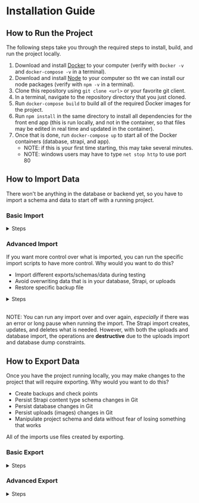 # Installation Guide

## How to Run the Project

The following steps take you through the required steps to install, build, and run the project locally.

1. Download and install [Docker](https://www.docker.com/products/docker-desktop) to your computer (verify with `Docker -v` and `docker-compose -v` in a terminal).
1. Download and install [Node](https://nodejs.org/en/download/) to your computer so tht we can install our node packages (verify with `npm -v` in a terminal).
1. Clone this repository using `git clone <url>` or your favorite git client.
1. In a terminal, navigate to the repository directory that you just cloned.
1. Run `docker-compose build` to build all of the required Docker images for the project.
1. Run `npm install` in the same directory to install all dependencies for the front end app (this is run locally, and not in the container, so that files may be edited in real time and updated in the container).
1. Once that is done, run `docker-compose up` to start all of the Docker containers (database, strapi, and app).
    - NOTE: if this is your first time starting, this may take several minutes.
    - NOTE: windows users may have to type `net stop http` to use port 80

## How to Import Data

There won't be anything in the database or backend yet, so you have to import a schema and data to start off with a running project.

### Basic Import

<details>
<summary>Steps</summary>

1. Verify you have [Node](https://nodejs.org/en/download/) installed with `node -v` in a terminal.
1. Ensure that the project is running successfully (using previous steps) by seeing this in the Strapi Docker container logs. If you do not see this yet, then it is possible the container is still starting up.
    - ```console
      One more thing...
      Create your first administrator 💻 by going to the administration panel at:
      ┌─────────────────────────────┐
      │ http://localhost:1337/admin │
      └─────────────────────────────┘
      ```

    - NOTE: DON'T OPEN YOUR BROWSER YET - the scripts will handle admin account (credentials in last step) creation for you.
    - NOTE: if this is your first time starting, this may take several minutes.
1. Run `npm run import` to import all of the required data for project.
1. Launch the Strapi admin panel (i.e. localhost:1337) to see the new content types and imported data! The username is `admin` and the password is `capstone` for the Strapi admin panel.

</details>

### Advanced Import

If you want more control over what is imported, you can run the specific import scripts to have more control. Why would you want to do this?

- Import different exports/schemas/data during testing
- Avoid overwriting data that is in your database, Strapi, or uploads
- Restore specific backup file

<details>
<summary>Steps</summary>

1. With the project running successfully, navigate to the database folder of the project (i.e. `cd database` in project root).
1. Run `node import-strapi.js <strapi-export-file>` to import a Strapi schema of content types.
1. Run `node import-database.js <database-export-file>` to import the database content that matches the Strapi schema content types.
1. Run `node import-uploads.js <uploads-export-file>` to import the file uploads (i.e. images) into the Strapi container.
1. Each of the scripts take a file as the argument for where to import the data from. These files *must* come from a [data export](#How-to-Export-Data). For example files, see the `BaseExport` files which is what the `npm run import` script uses.

</details>

<br/>

NOTE: You can run any import over and over again, *especially* if there was an error or long pause when running the import. The Strapi import creates, updates, and deletes what is needed. However, with both the uploads and database import, the operations are **destructive** due to the uploads import and database dump constraints.

## How to Export Data

Once you have the project running locally, you may make changes to the project that will require exporting. Why would you want to do this?

- Create backups and check points
- Persist Strapi content type schema changes in Git
- Persist database changes in Git
- Persist uploads (images) changes in Git
- Manipulate project schema and data without fear of losing something that works

All of the imports use files created by exporting.

### Basic Export

<details>
<summary>Steps</summary>

1. With the project running successfully, in the project directory, run `npm run export` to export all of the current data from Strapi, the database, and the file uploads into their own export files, all named variants of `BaseExport`.
1. Export created! Running `npm run import` will restore/import this export.

</details>

### Advanced Export

<details>
<summary>Steps</summary>

1. With the project running successfully, navigate to the database folder of the project (i.e. `cd database` in project root).
1. Run `node export-strapi.js <filename>` to export all of the current content types in your Strapi container. You must give the export a filename for it to be created. File format is `.json`.
1. Run `node export-database.js <filename>` to export the Strapi database data. You must give the export a filename for it to be created. File format is `.zip`.
1. Run `node export-uploads.js <filename>` to export the Strapi file uploads data (i.e. images for the sponsors or users). You must give the export a filename for it to be created. File format is `.zip`.
1. These three files will be created in the current directory under the given filenames and can be used to in an import on an running instance of the project.

</details>
